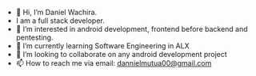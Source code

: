 - 👋 Hi, I’m Daniel Wachira.
- I am a full stack developer.
- 👀 I’m interested in android development, frontend before backend and pentesting.
- 🌱 I’m currently learning Software Engineering in ALX
- 💞️ I’m looking to collaborate on any android development project
- 📫 How to reach me via email: dannielmutua00@gmail.com

<!---
Wachira007/Wachira007 is a ✨ special ✨ repository because its `README.md` (this file) appears on your GitHub profile.
You can click the Preview link to take a look at your changes.
--->
